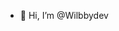 - 👋 Hi, I’m @Wilbbydev

<!---
Wilbbydev/Wilbbydev is a ✨ special ✨ repository because its `README.md` (this file) appears on your GitHub profile.
You can click the Preview link to take a look at your changes.
--->
